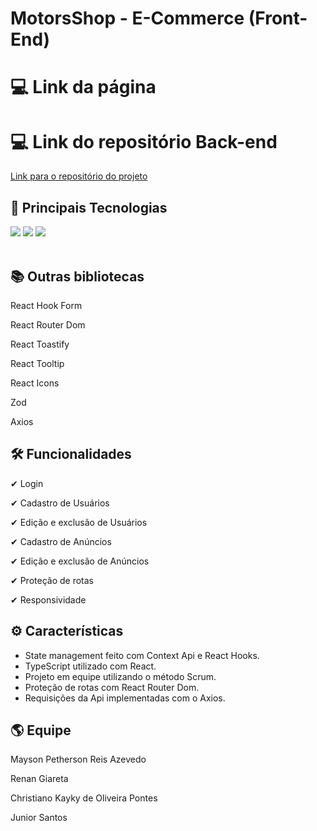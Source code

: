 # MotorsShop - E-Commerce (Front-End)


# 💻 Link da página

# 💻 Link do repositório Back-end
[Link para o repositório do projeto](https://bit.ly/3h7fWgw)

## 🚀 Principais Tecnologias
<div>
    <img src="https://img.shields.io/badge/React-20232A?style=for-the-badge&logo=react&logoColor=61DAFB" /> 
    <img src="https://img.shields.io/badge/TypeScript-007ACC?style=for-the-badge&logo=typescript&logoColor=white" />
    <img src="https://img.shields.io/badge/Sass-CC6699?style=for-the-badge&logo=sass&logoColor=white" /> 
</div><br>

## 📚 Outras bibliotecas 
<p>React Hook Form</p>
<p>React Router Dom</p>
<p>React Toastify</p>
<p>React Tooltip</p>
<p>React Icons</p>
<p>Zod</p>
<p>Axios</p>

## 🛠 Funcionalidades
<p>✔ Login</p>
<p>✔ Cadastro de Usuários</p>
<p>✔ Edição e exclusão de Usuários</p>
<p>✔ Cadastro de Anúncios</p>
<p>✔ Edição e exclusão de Anúncios</p>
<p>✔ Proteção de rotas</p>
<p>✔ Responsividade</p>

## ⚙ Características
<ul>
    <li>State management feito com Context Api e React Hooks.</li>
    <li>TypeScript utilizado com React.</li>
    <li>Projeto em equipe utilizando o método Scrum.</li>
    <li>Proteção de rotas com React Router Dom.</li>
    <li>Requisições da Api implementadas com o Axios.</li>
</ul>

## 🌎 Equipe
<p>Mayson Petherson Reis Azevedo</p>
<p>Renan Giareta</p>
<p>Christiano Kayky de Oliveira Pontes</p>
<p>Junior Santos</p>



